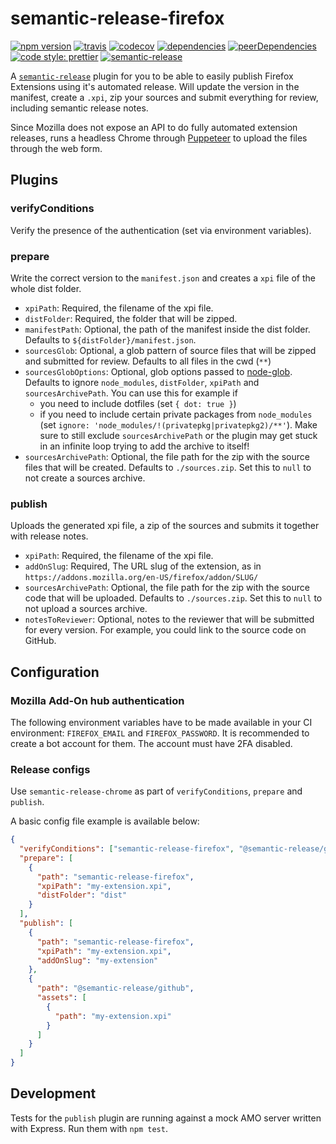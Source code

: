 # semantic-release-firefox

[![npm version](https://img.shields.io/npm/v/semantic-release-firefox.svg)](https://www.npmjs.com/package/semantic-release-firefox)
[![travis](https://img.shields.io/travis/felixfbecker/semantic-release-firefox/master.svg)](https://travis-ci.org/felixfbecker/semantic-release-firefox)
[![codecov](https://codecov.io/gh/felixfbecker/semantic-release-firefox/branch/master/graph/badge.svg)](https://codecov.io/gh/felixfbecker/semantic-release-firefox)
[![dependencies ](https://david-dm.org/felixfbecker/semantic-release-firefox/status.svg)](https://david-dm.org/felixfbecker/semantic-release-firefox)
[![peerDependencies](https://david-dm.org/felixfbecker/semantic-release-firefox/peer-status.svg)](https://david-dm.org/felixfbecker/semantic-release-firefox?type=peer)
[![code style: prettier](https://img.shields.io/badge/code_style-prettier-ff69b4.svg)](https://github.com/prettier/prettier)
[![semantic-release](https://img.shields.io/badge/%20%20%F0%9F%93%A6%F0%9F%9A%80-semantic--release-e10079.svg)](https://github.com/semantic-release/semantic-release)

A [`semantic-release`](https://github.com/semantic-release/semantic-release) plugin for you to be able to easily publish Firefox Extensions using it's automated release.
Will update the version in the manifest, create a `.xpi`, zip your sources and submit everything for review, including semantic release notes.

Since Mozilla does not expose an API to do fully automated extension releases, runs a headless Chrome through [Puppeteer](https://github.com/GoogleChrome/puppeteer) to upload the files through the web form.

## Plugins

### verifyConditions

Verify the presence of the authentication (set via environment variables).

### prepare

Write the correct version to the `manifest.json` and creates a `xpi` file of the whole dist folder.

- `xpiPath`: Required, the filename of the xpi file.
- `distFolder`: Required, the folder that will be zipped.
- `manifestPath`: Optional, the path of the manifest inside the dist folder. Defaults to `${distFolder}/manifest.json`.
- `sourcesGlob`: Optional, a glob pattern of source files that will be zipped and submitted for review. Defaults to all files in the cwd (`**`)
- `sourcesGlobOptions`: Optional, glob options passed to [node-glob](https://github.com/isaacs/node-glob#options). Defaults to ignore `node_modules`, `distFolder`, `xpiPath` and `sourcesArchivePath`. You can use this for example if
  - you need to include dotfiles (set `{ dot: true }`)
  - if you need to include certain private packages from `node_modules` (set `ignore: 'node_modules/!(privatepkg|privatepkg2)/**'`). Make sure to still exclude `sourcesArchivePath` or the plugin may get stuck in an infinite loop trying to add the archive to itself!
- `sourcesArchivePath`: Optional, the file path for the zip with the source files that will be created. Defaults to `./sources.zip`. Set this to `null` to not create a sources archive.

### publish

Uploads the generated xpi file, a zip of the sources and submits it together with release notes.

- `xpiPath`: Required, the filename of the xpi file.
- `addOnSlug`: Required, The URL slug of the extension, as in `https://addons.mozilla.org/en-US/firefox/addon/SLUG/`
- `sourcesArchivePath`: Optional, the file path for the zip with the source code that will be uploaded. Defaults to `./sources.zip`. Set this to `null` to not upload a sources archive.
- `notesToReviewer`: Optional, notes to the reviewer that will be submitted for every version. For example, you could link to the source code on GitHub.

## Configuration

### Mozilla Add-On hub authentication

The following environment variables have to be made available in your CI environment: `FIREFOX_EMAIL` and `FIREFOX_PASSWORD`.
It is recommended to create a bot account for them.
The account must have 2FA disabled.

### Release configs

Use `semantic-release-chrome` as part of `verifyConditions`, `prepare` and `publish`.

A basic config file example is available below:

```json
{
  "verifyConditions": ["semantic-release-firefox", "@semantic-release/github"],
  "prepare": [
    {
      "path": "semantic-release-firefox",
      "xpiPath": "my-extension.xpi",
      "distFolder": "dist"
    }
  ],
  "publish": [
    {
      "path": "semantic-release-firefox",
      "xpiPath": "my-extension.xpi",
      "addOnSlug": "my-extension"
    },
    {
      "path": "@semantic-release/github",
      "assets": [
        {
          "path": "my-extension.xpi"
        }
      ]
    }
  ]
}
```

## Development

Tests for the `publish` plugin are running against a mock AMO server written with Express.
Run them with `npm test`.
